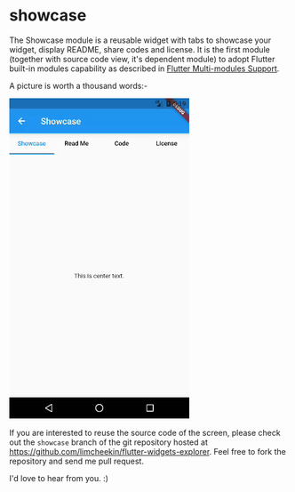 # showcase

The Showcase module is a reusable widget with tabs to showcase your widget, display README, share codes and license. It is the first module (together with source code view, it's dependent module) to adopt Flutter built-in modules capability as described in [Flutter Multi-modules Support](http://limcheekin.blogspot.com/2021/03/flutter-multi-modules-support.html). 

A picture is worth a thousand words:-

![Showcase screenshots](https://github.com/limcheekin/flutter-widgets-explorer/raw/showcase/showcase/images/screenshots.gif "Showcase screenshots")

If you are interested to reuse the source code of the screen, please check out the `showcase` branch of the git repository hosted at https://github.com/limcheekin/flutter-widgets-explorer. Feel free to fork the repository and send me pull request.

I'd love to hear from you. :)